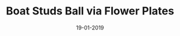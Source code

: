 ---
title: "Boat Studs Ball via Flower Plates"
date: 19-01-2019

image: image.png
cad: model.ldr

source_url: "https://www.flickr.com/photos/umamen/23999220611/in/pool-788191@N24/"
source_title: "How to make ball"
source_name: "umamen"
source_date: 31-12-2015

taxonomy:
  part: ["2654", "33291", "4733"]
  partcount: 13

  width: [7, plate]
  depth: [7, plate]
  height: [7, plate]

  function: ["shape_3D"]
  shape_3D_segments: 6
  shape_3D_segsize: 2
---